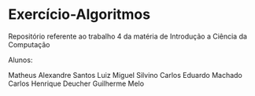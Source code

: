 # Exercício-Algoritmos
Repositório referente ao trabalho 4 da matéria de Introdução a Ciência da Computação

Alunos:

Matheus Alexandre Santos
Luiz Miguel Silvino
Carlos Eduardo Machado
Carlos Henrique Deucher
Guilherme Melo
